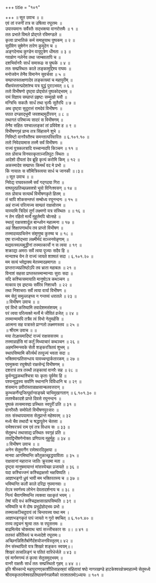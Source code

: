 +++
title = "१०१"

+++
॥ सूत उवाच ॥ ॥  
एवं तां रजनीं तत्र स उषित्वा रघूत्तमः ॥  
उपास्यमानः सर्वैस्तैः सद्भक्त्या वानरोत्तमैः ॥ १ ॥  
ततः प्रभाते विमले प्रोद्गते रविमण्डले ॥  
कृत्वा प्राभातिकं कर्म समाहूयाथ पुष्पकम् ॥ २ ॥  
सुग्रीवेण सुषेणेन तारेण कुमुदेन च ॥  
अङ्गदेनाथ कुण्डेन वायुपुत्रेण धीमता ॥ ३ ॥  
गवाक्षेण नलेनेव तथा जाम्बवतापि च ॥  
दशभिर्वानरैः सार्धं समारूढः स पुष्पके ॥ ४ ॥  
ततः सम्प्रस्थितः काले लङ्कामुद्दिश्य राघवः ॥  
मनोजवेन तेनैव विमानेन सुवर्चसा ॥ ५ ॥  
सम्प्राप्तस्तत्क्षणादेव लङ्काख्यां च महापुरीम् ॥  
वीक्षयंस्तान्प्रदेशांश्च यत्र युद्धं पुराऽभवत् ॥ ६ ॥  
ततो विभीषणो दृष्ट्वा प्रोद्द्योतं पुष्पकोद्भवम् ॥  
रामं विज्ञाय सम्प्राप्तं प्रहृष्टः सम्मुखो ययौ ॥  
मन्त्रिभिः सकलैः सार्धं तथा भृत्यैः सुतैरपि ॥ ७ ॥  
अथ दृष्ट्वा सुदूरात्तं रामदेवं विभीषणः ॥  
पपात दण्डवद्भूमौ जयशब्दमुदीरयन् ॥ ८ ॥  
तथागतं परिष्वज्य सादरं स विभीषणम् ॥  
तेनैव सहितः पश्चाल्लङ्कां तां प्रविवेश ह ॥ ९ ॥  
विभीषणगृहं प्राप्य तत्र सिंहासने शुभे ॥  
निविष्टो वानरैस्तैश्च समन्तात्परिवारितः ॥ ६.१०१.१० ॥  
ततो निवेदयामास तस्मै सर्वं विभीषणः ॥  
राज्यं पुत्रकलत्रादि यच्चान्यदपि किञ्चन ॥ ११ ॥  
ततः प्रोवाच विनयात्कृताञ्जलिपुटः स्थितः ॥  
आदेशो दीयतां देव ब्रूहि कृत्यं करोमि किम् ॥ १२ ॥  
अकस्मादेव सम्प्राप्तः किमर्थं वद मे प्रभो ॥  
किं नायातः स सौमित्रिस्त्वया सार्ध च जानकी ॥।३॥  
॥ सूत उवाच ॥ ॥  
निवेद्य राघवस्तस्मै सर्वं गद्गदया गिरा ॥  
वाष्पपूरप्रतिच्छन्नवक्त्रो भूयो विनिःश्वसन् ॥ १४ ॥  
ततः प्रोवाच सत्यार्थं विभीषणकृते हितम् ॥  
तं चापि शोकसन्तप्तं सम्बोध्य रघुनन्दनः ॥ १५ ॥  
अहं राज्यं परित्यज्य साम्प्रतं राक्षसोत्तम ॥  
यास्यामि त्रिदिवं तूर्णं लक्ष्मणो यत्र संस्थितः ॥ ॥ १६ ॥  
न तेन रहितो मर्त्ये मुहूर्तमपि चोत्सहे ॥  
स्थातुं राक्षसशार्दूल बान्धवेन महात्मना ॥ १७ ॥  
अहं शिक्षापणार्थाय तव प्राप्तो विभीषण ॥  
तस्मादव्यग्रचित्तेन संशृणुष्व कुरुष्व च ॥ १८ ॥  
एषा राज्योद्भवा लक्ष्मीर्मदं सञ्जनयेन्नृणाम् ॥  
मद्यवत्स्वल्पबुद्धीनां तस्मात्कार्यो न स त्वया ॥ १९ ॥  
शक्राद्या अमराः सर्वे त्वया पूज्याः सदैव हि ॥  
मान्याश्च येन ते राज्यं जायते शाश्वतं सदा । ६.१०१.२० ॥  
मम सत्यं भवेद्वाक्य मेतस्मादहमागतः ॥  
प्राप्तराज्यप्रतिष्ठोऽपि तव भ्राता महाबलः ॥ २१ ॥  
विनाशं सहसा प्राप्तस्तस्मान्मान्याः सुराः सदा ॥  
यदि कश्चित्समायाति मानुषोऽत्र कथञ्चन ॥  
मत्काय एव द्रष्टव्यः सर्वैरेव निशाचरैः ॥ २२ ॥  
तथा निशाचराः सर्वे त्वया वार्या विभीषण ॥  
मम सेतुं समुल्लङ्घ्य न गन्तव्यं धरातले ॥ २३ ॥  
॥ विभीषण उवाच ॥ ॥  
एवं विभो करिष्यामि तवादेशमसंशयम् ॥  
परं त्वया परित्यक्ते मर्त्ये मे जीवितं व्रजेत् ॥ २४ ॥  
तस्मान्मामपि तत्रैव त्वं विभो नेतुमर्हसि ॥  
आत्मना सह यत्रास्ते प्राग्गतो लक्ष्मणस्तव ॥ २५ ॥  
॥ श्रीराम उवाच ॥ ॥  
मया तेऽक्षयमादिष्टं राज्यं राक्षससत्तम ॥  
तस्मान्नार्हसि मां कर्तुं मिथ्याचारं कथञ्चन ॥ २६ ॥  
अहमस्मिन्स्वके सेतौ शङ्करत्रितयं शुभम् ॥  
स्थापयिष्यामि कीर्त्यर्थं तत्पूज्यं भवता सदा ॥  
भक्तिमान्प्रतिसन्धाय यावच्चन्द्रार्कतारकम् ॥ २७ ॥  
एवमुक्त्वा रघुश्रेष्ठो राक्षसेन्द्रं विभीषणम् ॥  
दशरात्रं तत्र तस्थौ लङ्कायां वानरैः सह ॥ २८ ॥  
कुर्वन्युद्धकथाश्चित्रा याः कृताः पूर्वमेव हि ॥  
पश्यन्युद्धस्य सर्वाणि स्थानानि विविधानि च ॥ २९ ॥  
शंसमानः प्रवीरांस्तान्राक्षसान्बलवत्तरान् ॥  
कुम्भकर्णेन्द्रजित्पूर्वान्सङ्ख्ये चाभिमुखागतान् ॥ ६.१०१.३० ॥  
ततश्चैकादशे प्राप्ते दिवसे रघुनन्दनः ॥  
पुष्पकं तत्समारुह्य प्रस्थितः स्वपुरीं प्रति ॥ ३१ ॥  
वानरैस्तैः समोपेतो विभीषणपुरःसरः ॥  
ततः संस्थापयामास सेतुप्रान्ते महेश्वरम् ॥ ३२  
मध्ये चैव तथादौ च श्रद्धापूतेन चेतसा ॥  
रामेश्वरत्रयं राम एवं तत्र विधाय सः ॥ ३३ ॥  
सेतुबन्धं तथासाद्य प्रस्थितः स्वगृहं प्रति ॥  
तावद्विभीषणेनोक्तः प्रणिपत्य मुहुर्मुहुः ॥ ३४ ॥  
॥ विभीषण उवाच ॥ ॥  
अनेन सेतुमार्गेण रामेश्वरदिदृक्षया ॥  
मानवा आगमिष्यन्ति कौतुकाच्छ्रद्धयाविताः ॥ ३५ ॥  
राक्षसानां महाराज जातिः क्रूरतमा मता ॥  
दृष्ट्वा मानुषमायान्तं मांसस्येच्छा प्रजायते ॥ ३६ ॥  
यदा कश्चिज्जनं कश्चिद्राक्षसो भक्षयिष्यति ।  
आज्ञाभङ्गो ध्रुवं भावी मम भक्तिरतस्य च ॥ ३७ ॥  
भविष्यन्ति कलौ काले दरिद्रा नृपमानवाः ॥  
तेऽत्र स्वर्णस्य लोभेन देवतादर्शनाय च ॥ ३८ ॥  
नित्यं चैवागमिष्यन्ति त्यक्त्वा रक्षःकृतं भयम् ।  
तेषां यदि वधं कश्चिद्राक्षसात्प्रापयिष्यति ॥ ३९ ॥  
भविष्यति च मे दोषः प्रभुद्रोहोद्भवः प्रभो ॥  
तस्मात्कञ्चिदुपायं त्वं चिन्तयस्व यथा मम ।  
आज्ञाभङ्गकृतं पापं जायते न गुरो क्वचित् ॥ ६.१०१.४० ॥  
तस्य तद्वचनं श्रुत्वा ततः स रघुसत्तमः ॥  
बाढमित्येव चोक्त्वाथ चापं सज्जीचकार सः ॥। ॥ ४१ ॥  
ततस्तं कीर्तिरूपं च मध्यदेशे रघूत्तमः॥  
अच्छिनन्निशितैर्बाणैर्दशयोजनविस्तृतम्॥ ४२ ॥  
तेन संस्थापितो यत्र शिखरे शङ्करः स्वयम्॥।  
शिखरं तत्सलिङ्गं च पतितं वारिधेर्जले ॥ ४३ ॥  
एवं मार्गमगम्यं तं कृत्वा सेतुसमुद्भवम् ॥  
वानरै राक्षसैः सार्धं ततः सम्प्रस्थितो गृहम् ॥ ४४ ॥।  
इति श्रीस्कान्दे महापुराणएकाशीतिसाहस्र्यां संहितायां षष्ठे नागरखण्डे हाटकेश्वरक्षेत्रमाहात्म्ये सेतुमध्ये श्रीरामकृतरामेश्वरप्रतिष्ठावर्णनन्नामैको त्तरशततमोऽध्यायः ॥ १०१ ॥